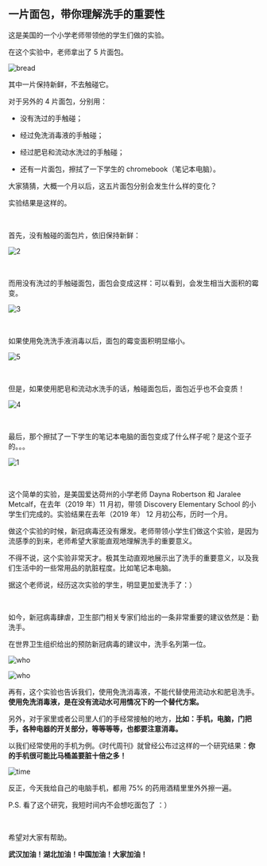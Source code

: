 ## 一片面包，带你理解洗手的重要性

这是美国的一个小学老师带领他的学生们做的实验。

在这个实验中，老师拿出了 5 片面包。

![bread](bread.jpg)

其中一片保持新鲜，不去触碰它。

对于另外的 4 片面包，分别用：

* 没有洗过的手触碰；

* 经过免洗消毒液的手触碰；

* 经过肥皂和流动水洗过的手触碰；

* 还有一片面包，擦拭了一下学生的 chromebook（笔记本电脑）。

大家猜猜，大概一个月以后，这五片面包分别会发生什么样的变化？

实验结果是这样的。

<br/>

首先，没有触碰的面包片，依旧保持新鲜：

![2](2.jpg)

<br/>

而用没有洗过的手触碰面包，面包会变成这样：可以看到，会发生相当大面积的霉变。

![3](3.jpg)

<br/>

如果使用免洗洗手液消毒以后，面包的霉变面积明显缩小。

![5](5.jpg)

<br/>

但是，如果使用肥皂和流动水洗手的话，触碰面包后，面包近乎也不会变质！

![4](4.jpg)

<br/>

最后，那个擦拭了一下学生的笔记本电脑的面包变成了什么样子呢？是这个亚子的。。。

![1](1.jpg)

<br/>

这个简单的实验，是美国爱达荷州的小学老师 Dayna Robertson 和 Jaralee Metcalf，在去年（2019 年）11 月初，带领 Discovery Elementary School 的小学生们完成的。实验结果在去年（2019 年） 12 月初公布，历时一个月。

做这个实验的时候，新冠病毒还没有爆发。老师带领小学生们做这个实验，是因为流感季的到来，老师希望大家能直观地理解洗手的重要意义。

不得不说，这个实验非常天才。极其生动直观地展示出了洗手的重要意义，以及我们生活中的一些常用品的肮脏程度。比如笔记本电脑。

据这个老师说，经历这次实验的学生，明显更加爱洗手了：）

<br/>

如今，新冠病毒肆虐，卫生部门相关专家们给出的一条非常重要的建议依然是：勤洗手。

在世界卫生组织给出的预防新冠病毒的建议中，洗手名列第一位。

![who](who.jpg)

![who](who2.jpg)

再有，这个实验也告诉我们，使用免洗消毒液，不能代替使用流动水和肥皂洗手。**使用免洗消毒液，是在没有流动水可用情况下的一个替代方案。**

另外，对于家里或者公司里人们的手经常接触的地方，**比如：手机，电脑，门把手，各种电器的开关部分，等等等等，也都要注意消毒。**

以我们经常使用的手机为例。《时代周刊》就曾经公布过这样的一个研究结果：**你的手机很可能比马桶盖要脏十倍之多！**

![time](time.png)

反正，今天我给自己的电脑手机，都用 75% 的药用酒精里里外外擦一遍。

P.S. 看了这个研究，我短时间内不会想吃面包了 ：）

<br/>

希望对大家有帮助。

**武汉加油！湖北加油！中国加油！大家加油！**